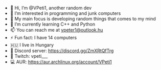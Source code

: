 - 👋 Hi, I’m @VPeti1, another random dev
- 💾 I’m interested in programming and junk computers
- 👀 My main focus is developing random things that comes to my mind
- 🤔 I’m currently learning C++ and Python
- 📫 You can reach me at vpeter1@outlook.hu
- ⚡ Fun fact: I have 14 computers
- 🇭🇺 I live in Hungary
- 🔗 Discord server: https://discord.gg/ZmXRtQfTrg
- 👾 Twitch: vpeti___
- 💻 AUR: https://aur.archlinux.org/account/VPeti1 

<!---
VPeti1/VPeti1 is a ✨ special ✨ repository because its `README.md` (this file) appears on your GitHub profile.
You can click the Preview link to take a look at your changes.
--->
